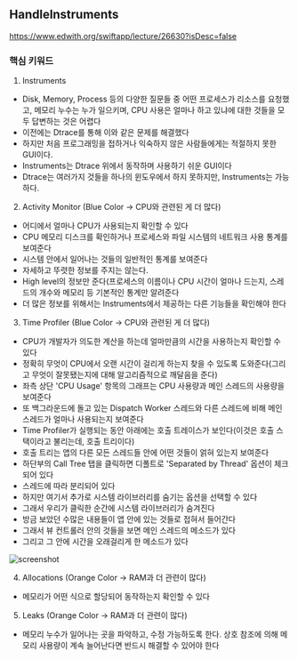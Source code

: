 ## HandleInstruments
https://www.edwith.org/swiftapp/lecture/26630?isDesc=false


### 핵심 키워드
1. Instruments
  - Disk, Memory, Process 등의 다양한 질문들 중 어떤 프로세스가 리소스를 요청했고, 메모리 누수는 누가 일으키며, CPU 사용은 얼마나 하고 있냐에 대한 것들을 모두 답변하는 것은 어렵다
  - 이전에는 Dtrace를 통해 이와 같은 문제를 해결했다
  - 하지만 처음 프로그래밍을 접하거나 익숙하지 않은 사람들에게는 적절하지 못한 GUI이다.
  - Instruments는 Dtrace 위에서 동작하며 사용하기 쉬운 GUI이다
  - Dtrace는 여러가지 것들을 하나의 윈도우에서 하지 못하지만, Instruments는 가능하다.
  
  
2. Activity Monitor (Blue Color -> CPU와 관련된 게 더 많다)
  - 어디에서 얼마나 CPU가 사용되는지 확인할 수 있다
  - CPU 메모리 디스크를 확인하거나 프로세스와 파일 시스템의 네트워크 사용 통계를 보여준다
  - 시스템 안에서 일어나는 것들의 일반적인 통계를 보여준다
  - 자세하고 뚜렷한 정보를 주지는 않는다. 
  - High level의 정보만 준다(프로세스의 이름이나 CPU 시간이 얼마나 드는지, 스레드의 개수와 메모리 등 기본적인 통계만 알려준다
  - 더 많은 정보를 위해서는 Instruments에서 제공하는 다른 기능들을 확인해야 한다
  
3. Time Profiler (Blue Color -> CPU와 관련된 게 더 많다)
  - CPU가 개발자가 의도한 계산을 하는데 얼마만큼의 시간을 사용하는지 확인할 수 있다
  - 정확히 무엇이 CPU에서 오랜 시간이 걸리게 하는지 찾을 수 있도록 도와준다(그리고 무엇이 잘못됐는지에 대해 알고리즘적으로 깨달음을 준다)
  - 좌측 상단 'CPU Usage' 항목의 그래프는 CPU 사용량과 메인 스레드의 사용량을 보여준다
  - 또 백그라운드에 돌고 있는 Dispatch Worker 스레드와 다른 스레드에 비해 메인 스레드가 얼마나 사용되는지 보여준다
  - Time Profiler가 실행되는 동안 아래에는 호출 트레이스가 보인다(이것은 호출 스택이라고 불리는데, 호출 트리이다)
  - 호출 트리는 앱의 다른 모든 스레드들 안에 어떤 것들이 얽혀 있는지 보여준다
  - 하단부의 Call Tree 탭을 클릭하면 디폴트로 'Separated by Thread' 옵션이 체크되어 있다
  - 스레드에 따라 분리되어 있다
  - 하지만 여기서 추가로 시스템 라이브러리를 숨기는 옵션을 선택할 수 있다
  - 그래서 우리가 클릭한 순간에 시스템 라이브러리가 숨겨진다
  - 방금 보았던 수많은 내용들이 앱 안에 있는 것들로 접혀서 들어간다
  - 그래서 뷰 컨트롤러 안의 것들을 보면 메인 스레드의 메소드가 있다
  - 그리고 그 안에 시간을 오래걸리게 한 메소드가 있다
  
  
  ![screenshot](./ForGitHub/screenshot.jpeg)
  
  
  
4. Allocations (Orange Color -> RAM과 더 관련이 많다)
  - 메모리가 어떤 식으로 할당되어 동작하는지 확인할 수 있다
  
  
5. Leaks (Orange Color -> RAM과 더 관련이 많다)
  - 메모리 누수가 일어나는 곳을 파악하고, 수정 가능하도록 한다. 상호 참조에 의해 메모리 사용량이 계속 늘어난다면 반드시 해결할 수 있어야 한다
  

